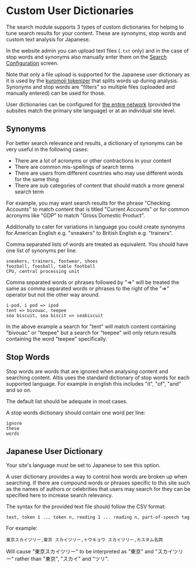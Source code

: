 # Custom User Dictionaries

The search module supports 3 types of custom dictionaries for helping to tune search results for your content. These are synonyms, stop words and custom text analysis for Japanese.

In the website admin you can upload text files (`.txt` only) and in the case of stop words and synonyms also manually enter them on the [Search Configuration](admin://admin.php?page=search-config) screen.

Note that only a file upload is supported for the Japanese user dictionary as it is used by the [kuromoji tokenizer](https://www.elastic.co/guide/en/elasticsearch/plugins/6.3/analysis-kuromoji-tokenizer.html) that splits words up during analysis. Synonyms and stop words are "filters" so multiple files (uploaded and manually entered) can be used for those.

User dictionaries can be configured for [the entire network](admin://network/admin.php?page=search-config) (provided the subsites match the primary site language) or at an individual site level.

## Synonyms
For better search relevance and results, a dictionary of synonyms can be very useful in the following cases:

- There are a lot of acronyms or other contractions in your content
- There are common mis-spellings of search terms
- There are users from different countries who may use different words for the same thing
- There are sub categories of content that should match a more general search term

For example, you may want search results for the phrase "Checking Accounts" to match content that is titled "Current Accounts" or for common acronyms like "GDP" to match "Gross Domestic Product".

Additionally to cater for variations in language you could create synonyms for American English e.g. "sneakers" to British English e.g. "trainers".

Comma separated lists of words are treated as equivalent. You should have one list of synonyms per line.

```
sneakers, trainers, footwear, shoes
foozball, foosball, table football
CPU, central processing unit
```

Comma separated words or phrases followed by "=>" will be treated the same as comma separated words or phrases to the right of the "=>" operator but not the other way around.

```
i-pod, i pod => ipod
tent => bivouac, teepee
sea biscuit, sea biscit => seabiscuit
```

In the above example a search for "tent" will match content containing "bivouac" or "teepee" but a search for "teepee" will only return results containing the word "teepee" specifically.


## Stop Words
Stop words are words that are ignored when analysing content and searching content. Altis uses the standard dictionary of stop words for each supported language. For example in english this includes "it", "of", "and" and so on.

The default list should be adequate in most cases.

A stop words dictionary should contain one word per line:

```
ignore
these
words
```


## Japanese User Dictionary
Your site's language must be set to Japanese to see this option.

A user dictionary provides a way to control how words are broken up when searching. If there are compound words or phrases specific to this site such as the names of authors or celebrities that users may search for they can be specified here to increase search relevancy.

The syntax for the provided text file should follow the CSV format:

```csv
text, token 1 ... token n, reading 1 ... reading n, part-of-speech tag
```

For example:

```csv
東京スカイツリー,東京 スカイツリー,トウキョウ スカイツリー,カスタム名詞
```

Will cause "東京スカイツリー" to be interpreted as "東京" and "スカイツリー" rather than "東京", "スカイ" and "ツリ".
